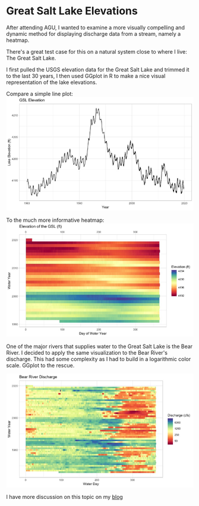 # Great Salt Lake Elevations

After attending AGU, I wanted to examine a more visually compelling and dynamic method for displaying discharge data from a stream, namely a heatmap.

There's a great test case for this on a natural system close to where I live: The Great Salt Lake.

I first pulled the USGS elevation data for the Great Salt Lake and trimmed it to the last 30 years, I then used GGplot in R to make a nice visual representation of the lake elevations.

Compare a simple line plot:
![GSL elevation line](Great_Salt_Lake_Elevation.jpeg)

To the much more informative heatmap:
![GSL Elevation heatmap](GSL_HM.jpeg)


One of the major rivers that supplies water to the Great Salt Lake is the Bear River. I decided to apply the same visualization to the Bear River's discharge. This had some complexity as I had to build in a logarithmic color scale. GGplot to the rescue.

![Bear River Discharge](BR_HM.jpeg)

I have more discussion on this topic on my [blog](https://matthewmorriss.weebly.com/codeblog/discharge-visualized-thru-heatmap)
